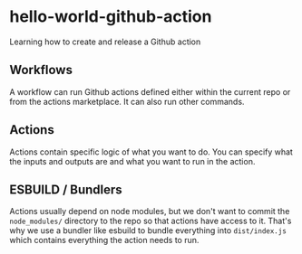 # hello-world-github-action

Learning how to create and release a Github action

## Workflows

A workflow can run Github actions defined either within the current repo or 
from the actions marketplace. It can also run other commands.

## Actions

Actions contain specific logic of what you want to do. You can specify what the
inputs and outputs are and what you want to run in the action.

## ESBUILD / Bundlers

Actions usually depend on node modules, but we don't want to commit the
`node_modules/` directory to the repo so that actions have access to it. That's
why we use a bundler like esbuild to bundle everything into `dist/index.js` 
which contains everything the action needs to run.
